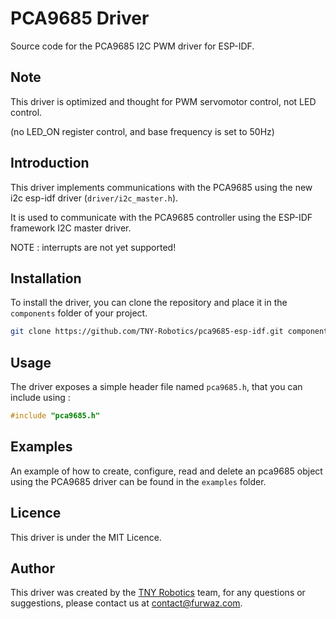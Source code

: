 # PCA9685 Driver

Source code for the PCA9685 I2C PWM driver for ESP-IDF.

## Note
This driver is optimized and thought for PWM servomotor control, not LED control.

(no LED_ON register control, and base frequency is set to 50Hz)

## Introduction

This driver implements communications with the PCA9685 using the new i2c esp-idf driver (`driver/i2c_master.h`).

It is used to communicate with the PCA9685 controller using the ESP-IDF framework I2C master driver.

NOTE : interrupts are not yet supported!

## Installation

To install the driver, you can clone the repository and place it in the `components` folder of your project.

```bash
git clone https://github.com/TNY-Robotics/pca9685-esp-idf.git components/pca9685
```

## Usage

The driver exposes a simple header file named `pca9685.h`, that you can include using :

```c
#include "pca9685.h"
```

## Examples

An example of how to create, configure, read and delete an pca9685 object using the PCA9685 driver can be found in the `examples` folder.

## Licence

This driver is under the MIT Licence.

## Author

This driver was created by the [TNY Robotics](https://tny-robotics.com) team, for any questions or suggestions, please contact us at [contact@furwaz.com](mailto:contact@furwaz.com).